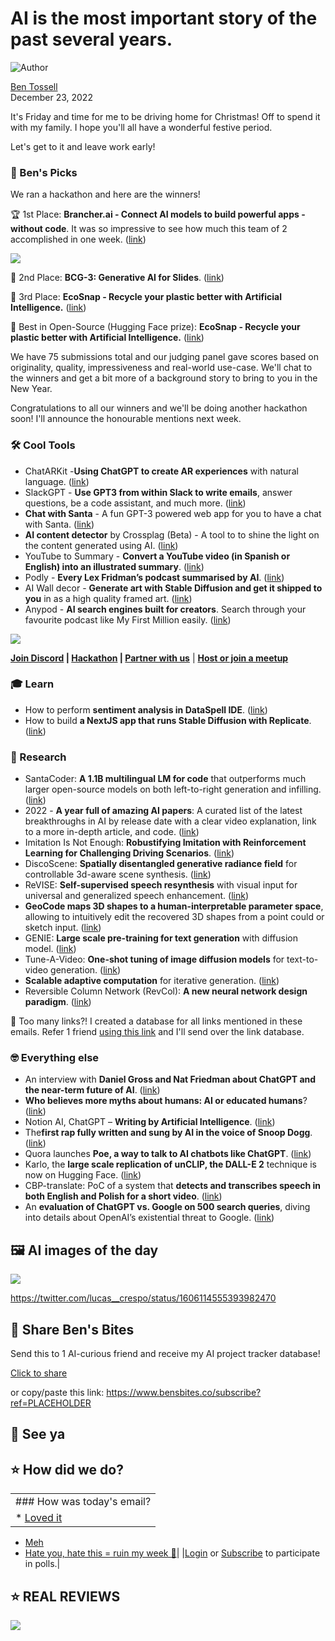 # AI is the most important story of the past several years.

![Author](https://media.beehiiv.com/cdn-cgi/image/fit=scale-down,format=auto,onerror=redirect,quality=80/uploads/user/profile_picture/fc858b4d-39e3-4be1-abf4-2b55504e21a2/thumb_uJ4UYake_400x400.jpg)

[Ben Tossell](https://www.twitter.com/bentossell)\
December 23, 2022

It's Friday and time for me to be driving home for Christmas! Off to spend it with my family. I hope you'll all have a wonderful festive period.

Let's get to it and leave work early!

### **🤌 Ben's Picks**

We ran a hackathon and here are the winners!

🏆 1st Place: **Brancher.ai - Connect AI models to build powerful apps - without code**. It was so impressive to see how much this team of 2 accomplished in one week. ([link](https://www.brancher.ai/))

![](https://media.beehiiv.com/cdn-cgi/image/fit=scale-down,format=auto,onerror=redirect,quality=80/uploads/asset/file/9b107695-2c9e-4a89-9f74-d0f771498cdb/PnnE17hwKVqmxkoRTC8gjRj1qo.png)

🥈 2nd Place: **BCG-3: Generative AI for Slides**. ([link](https://gen.page/bcg))

🥉 3rd Place: **EcoSnap - Recycle your plastic better with Artificial Intelligence.** ([link](https://ecosnap.vercel.app/))

🤗 Best in Open-Source (Hugging Face prize): **EcoSnap - Recycle your plastic better with Artificial Intelligence.** ([link](https://ecosnap.vercel.app/))

We have 75 submissions total and our judging panel gave scores based on originality, quality, impressiveness and real-world use-case. We'll chat to the winners and get a bit more of a background story to bring to you in the New Year.

Congratulations to all our winners and we'll be doing another hackathon soon! I'll announce the honourable mentions next week.

### **🛠️ Cool Tools**

- ChatARKit -**Using ChatGPT to create AR experiences** with natural language. ([link](https://github.com/trzy/ChatARKit))
- SlackGPT - **Use GPT3 from within Slack to write emails**, answer questions, be a code assistant, and much more. ([link](https://www.garywu.org/slackgpt.html))
- **Chat with Santa** - A fun GPT-3 powered web app for you to have a chat with Santa. ([link](https://www.chatwithsanta.live/))
- **AI content detector** by Crossplag (Beta) - A tool to to shine the light on the content generated using AI. ([link](https://crossplag.com/detecting-if-a-text-is-ai-generated/))
- YouTube to Summary - **Convert a YouTube video (in Spanish or English) into an illustrated summary**. ([link](https://huggingface.co/spaces/juancopi81/whisper-demo-es-medium))
- Podly - **Every Lex Fridman’s podcast summarised by AI**. ([link](https://podly.ai/))
- AI Wall decor - **Generate art with Stable Diffusion and get it shipped to you** in as a high quality framed art. ([link](https://aiwalldecor.com/))
- Anypod - **AI search engines built for creators**. Search through your favourite podcast like My First Million easily. ([link](https://www.anypod.ai/))

![](https://media.beehiiv.com/cdn-cgi/image/fit=scale-down,format=auto,onerror=redirect,quality=80/uploads/asset/file/60061341-0bc1-417d-8f1b-301ddaf8dd61/Screenshot_2022-12-23_at_09.15.04.png)

**[Join Discord](https://discord.gg/qd92NKjDdE) | [Hackathon](https://vanilla-peach-484.notion.site/Ben-s-Bites-AI-Hackathon-27k-324b3e8b3d474a12a2e828b7ac45f9f9) | [Partner with us](https://sponsor.bensbites.co/)** | [**Host or join a meetup**](https://meetups.bensbites.co/)

### **🎓 Learn**

- How to perform **sentiment analysis in DataSpell IDE**. ([link](https://youtu.be/c1zcPLVbhg4))
- How to build **a NextJS app that runs Stable Diffusion with Replicate**. ([link](https://replicate.com/docs/get-started/nextjs))

### **🔬 Research**

- SantaCoder: **A 1.1B multilingual LM for code** that outperforms much larger open-source models on both left-to-right generation and infilling. ([link](https://www.google.com/url?q=https://www.google.com/url?q%3Dhttps://www.google.com/url?q%253Dhttps://www.google.com/url?q%25253Dhttps://www.google.com/url?q%2525253Dhttps://www.google.com/url?q%252525253Dhttps://t.co/YV3pzUbYOr%2525252526sa%252525253DD%2525252526source%252525253Deditors%2525252526ust%252525253D1671786460642148%2525252526usg%252525253DAOvVaw2B9pdCd2RP4w2hvWRQDJVp%25252526sa%2525253DD%25252526source%2525253Deditors%25252526ust%2525253D1671786489689699%25252526usg%2525253DAOvVaw0B_LmNeZNLctOGV9nyZS5Y%252526sa%25253DD%252526source%25253Deditors%252526ust%25253D1671786495435250%252526usg%25253DAOvVaw3wmOEGOJ_xgcdTk1tNkV8k%2526sa%253DD%2526source%253Deditors%2526ust%253D1671786500545138%2526usg%253DAOvVaw2zPLkJ-n3MOjRiiFE5fyZ6%26sa%3DD%26source%3Deditors%26ust%3D1671786545920663%26usg%3DAOvVaw2UHsbWeuGYHkaM7judECvm\&sa=D\&source=editors\&ust=1671786550827059\&usg=AOvVaw0w7D1CHb4tT3G1iXcptuY5))
- 2022 - **A year full of amazing AI papers**: A curated list of the latest breakthroughs in AI by release date with a clear video explanation, link to a more in-depth article, and code. ([link](https://www.google.com/url?q=https://www.google.com/url?q%3Dhttps://www.google.com/url?q%253Dhttps://www.google.com/url?q%25253Dhttps://www.google.com/url?q%2525253Dhttps://www.google.com/url?q%252525253Dhttps://github.com/louisfb01/best_AI_papers_2022%2525252526sa%252525253DD%2525252526source%252525253Deditors%2525252526ust%252525253D1671786460642556%2525252526usg%252525253DAOvVaw090DgiqmmktUhYs5Kt3-q7%25252526sa%2525253DD%25252526source%2525253Deditors%25252526ust%2525253D1671786489690043%25252526usg%2525253DAOvVaw3zewpLAP77gnamEehyp8h-%252526sa%25253DD%252526source%25253Deditors%252526ust%25253D1671786495435720%252526usg%25253DAOvVaw3N900etexAsEvifMxMWpTP%2526sa%253DD%2526source%253Deditors%2526ust%253D1671786500545849%2526usg%253DAOvVaw15FX-Dugl8FlAM2C2L_0Xq%26sa%3DD%26source%3Deditors%26ust%3D1671786545922399%26usg%3DAOvVaw2F5IJ9MgG8ThoJtl69J-sE\&sa=D\&source=editors\&ust=1671786550828747\&usg=AOvVaw2dYzy6OjBKNfFAkmnLNcpO))
- Imitation Is Not Enough: **Robustifying Imitation with Reinforcement Learning for Challenging Driving Scenarios**. ([link](https://t.co/9gy192Ct5d))
- DiscoScene: **Spatially disentangled generative radiance field** for controllable 3d-aware scene synthesis. ([link](https://t.co/toi5IczbBZ))
- ReVISE: **Self-supervised speech resynthesis** with visual input for universal and generalized speech enhancement. ([link](https://wnhsu.github.io/ReVISE/))
- **GeoCode maps 3D shapes to a human-interpretable parameter space**, allowing to intuitively edit the recovered 3D shapes from a point could or sketch input. ([link](https://threedle.github.io/GeoCode/))
- ​​GENIE: **Large scale pre-training for text generation** with diffusion model. ([link](https://t.co/7jEmtNaRzT))
- Tune-A-Video: **One-shot tuning of image diffusion models** for text-to-video generation. ([link](https://t.co/xkBylOX4tq))
- **Scalable adaptive computation** for iterative generation. ([link](https://t.co/1HOY8H1UBe))
- Reversible Column Network (RevCol): **A new neural network design paradigm**. ([link](https://arxiv.org/abs/2212.11696))

👋 Too many links?! I created a database for all links mentioned in these emails. Refer 1 friend [using this link](https://www.bensbites.co/subscribe?ref=PLACEHOLDER) and I'll send over the link database.

### **🤓 Everything else**

- An interview with **Daniel Gross and Nat Friedman about ChatGPT and the near-term future of AI**. ([link](https://stratechery.com/2022/an-interview-with-daniel-gross-and-nat-friedman-about-chatgpt-and-the-near-term-future-of-ai/))
- **Who believes more myths about humans: AI or educated humans**? ([link](https://oneusefulthing.substack.com/p/who-believes-more-myths-about-humans))
- Notion AI, ChatGPT – **Writing by Artificial Intelligence**. ([link](https://www.yearzero.io/blog/Notion-AI-ChatGPT-Artificial-Intelligence-Writing))
- The**first rap fully written and sung by AI in the voice of Snoop Dogg**. ([link](https://youtu.be/CHCEowpvNxk))
- Quora launches **Poe, a way to talk to AI chatbots like ChatGPT**. ([link](https://techcrunch.com/2022/12/21/quora-launches-poe-a-way-to-talk-to-ai-chatbots-like-chatgpt/))
- Karlo, the **large scale replication of unCLIP, the DALL-E 2** technique is now on Hugging Face. ([link](https://huggingface.co/spaces/kakaobrain/karlo))
- CBP-translate: PoC of a system that **detects and transcribes speech in both English and Polish for a short video**. ([link](https://github.com/elanmart/cbp-translate))
- An **evaluation of ChatGPT vs. Google on 500 search queries**, diving into details about OpenAI’s existential threat to Google. ([link](https://www.surgehq.ai//blog/googles-existential-threat-chatgpt-matches-googles-performance-on-informational-search-queries-and-smashes-it-on-coding))

## **🖼 AI images of the day**

![](https://media.beehiiv.com/cdn-cgi/image/fit=scale-down,format=auto,onerror=redirect,quality=80/uploads/asset/file/0fcd7091-ba75-42db-a56e-8d1afc17639f/ezgif.com-gif-maker__42_.gif)

<https://twitter.com/lucas__crespo/status/1606114555393982470>

## **🤗 Share Ben's Bites**

Send this to 1 AI-curious friend and receive my AI project tracker database!

[Click to share](https://www.bensbites.co/subscribe?ref=PLACEHOLDER)

or copy/paste this link: https://www.bensbites.co/subscribe?ref=PLACEHOLDER

## **👋 See ya**

## **⭐️ How did we do?**

||
|:---|
|### How was today's email?|
|\* [Loved it](https://www.bensbites.co/login)

- [Meh](https://www.bensbites.co/login)
- [Hate you, hate this = ruin my week 🥹](https://www.bensbites.co/login)|
  |[Login](https://www.bensbites.co/login) or [Subscribe](https://www.bensbites.co/subscribe) to participate in polls.|

## **⭐️ REAL** REVIEWS

![](https://media.beehiiv.com/cdn-cgi/image/fit=scale-down,format=auto,onerror=redirect,quality=80/uploads/asset/file/c8a91ecd-5477-493e-bb9d-9ed8f04bde24/Screenshot_2022-12-13_at_14.55.58.png)
